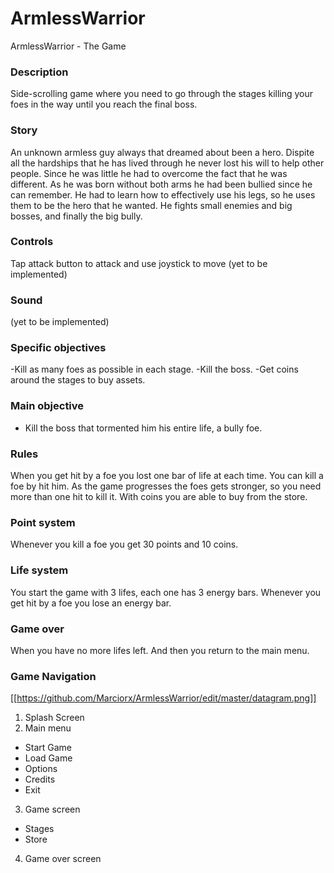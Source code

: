 # ArmlessWarrior
ArmlessWarrior - The Game

### Description
Side-scrolling game where you need to go through the stages killing your foes in the way until you reach the final boss.

### Story
An unknown armless guy always that dreamed about been a hero. Dispite all the hardships that he has lived through he never lost his will to help other people. Since he was little he had to overcome the fact that he was different. As he was born without both arms he had been bullied since he can remember. He had to learn how to effectively use his legs, so he uses them to be the hero that he wanted. He fights small enemies and big bosses, and finally the big bully.

### Controls
Tap attack button to attack and use joystick to move (yet to be implemented)

### Sound
(yet to be implemented)

### Specific objectives
-Kill as many foes as possible in each stage.
-Kill the boss.
-Get coins around the stages to buy assets.

### Main objective
- Kill the boss that tormented him his entire life, a bully foe.

### Rules
When you get hit by a foe you lost one bar of life at each time.
You can kill a foe by hit him. As the game progresses the foes gets stronger, so you need more than one hit to kill it.
With coins you are able to buy from the store.

### Point system
Whenever you kill a foe you get 30 points and 10 coins.

### Life system
You start the game with 3 lifes, each one has 3 energy bars. Whenever you get hit by a foe you lose an energy bar.

### Game over
When you have no more lifes left. And then you return to the main menu.

### Game Navigation
[[https://github.com/Marciorx/ArmlessWarrior/edit/master/datagram.png]]
1. Splash Screen
2. Main menu
- Start Game
- Load Game
- Options
- Credits
- Exit
3. Game screen
- Stages
- Store
4. Game over screen

